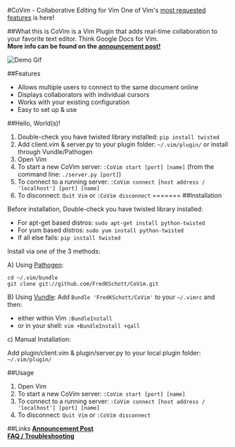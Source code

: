 #CoVim - Collaborative Editing for Vim
One of Vim's [most requested features](http://www.vim.org/sponsor/vote_results.php) is here!  

##What this is
CoVim is a Vim Plugin that adds real-time collaboration to your favorite text editor. Think Google Docs for Vim.  
__More info can be found on the [announcement post!](http://www.fredkschott.com/post/50510962864/introducing-covim-collaborative-editing-for-vim)__


![Demo Gif](http://i.imgur.com/Vny0TuQ.gif "Demo Gif")

##Features
- Allows multiple users to connect to the same document online
- Displays collaborators with individual cursors 
- Works with your existing configuration
- Easy to set up & use

##Hello, World(s)!
1. Double-check you have twisted library installed: `pip install twisted`
2. Add client.vim & server.py to your plugin folder: `~/.vim/plugin/` or install through Vundle/Pathogen
3. Open Vim
4. To start a new CoVim server: `:CoVim start [port] [name]` (from the command line: `./server.py [port]`)
5. To connect to a running server: `:CoVim connect [host address / 'localhost'] [port] [name]`
6. To disconnect: `Quit Vim` or `:CoVim disconnect`
=======
##Installation

Before installation, Double-check you have twisted library installed:
* For apt-get based distros: `sudo apt-get install python-twisted`
* For yum based distros: `sudo yum install python-twisted`
* If all else fails: `pip install twisted`

Install via one of the 3 methods:

A) Using [Pathogen](https://github.com/tpope/vim-pathogen):
```
cd ~/.vim/bundle
git clone git://github.com/FredKSchott/CoVim.git
```

B) Using [Vundle](https://github.com/gmarik/vundle):
Add `Bundle 'FredKSchott/CoVim'` to your `~/.vimrc` and then:
* either within Vim `:BundleInstall`
* or in your shell: `vim +BundleInstall +qall`

c) Manual Installation: 

Add plugin/client.vim & plugin/server.py to your local plugin folder: `~/.vim/plugin/`


##Usage
1. Open Vim
2. To start a new CoVim server: `:CoVim start [port] [name]`
3. To connect to a running server: `:CoVim connect [host address / 'localhost'] [port] [name]`
4. To disconnect: `Quit Vim` or `:CoVim disconnect`


##Links
__[Announcement Post](http://www.fredkschott.com/post/50510962864/introducing-covim-collaborative-editing-for-vim)__  
__[FAQ / Troubleshooting](https://github.com/FredKSchott/CoVim/wiki/FAQ-&-Troubleshooting)__
